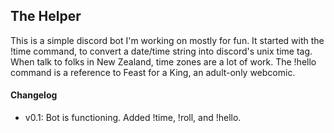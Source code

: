 ## The Helper

This is a simple discord bot I'm working on mostly for fun. It started with the !time command, to convert a date/time string into discord's unix time tag. When talk to folks in New Zealand, time zones are a lot of work. The !hello command is a reference to Feast for a King, an adult-only webcomic.

#### Changelog

- v0.1: Bot is functioning. Added !time, !roll, and !hello.